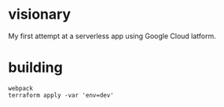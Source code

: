 # visionary
My first attempt at a serverless app using Google Cloud latform.

# building
```
webpack
terraform apply -var 'env=dev'
```
